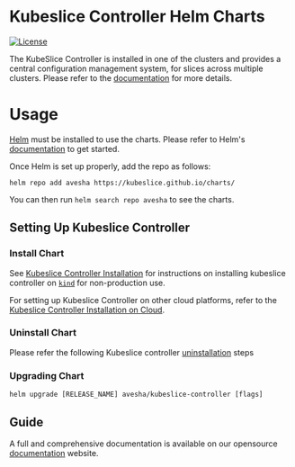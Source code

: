 # Kubeslice Controller Helm Charts

[![License](https://img.shields.io/badge/License-Apache%202.0-blue.svg)](https://opensource.org/licenses/Apache-2.0)

The KubeSlice Controller is installed in one of the clusters and provides a central configuration management system, for slices across multiple clusters. Please refer to the [documentation](https://docs.avesha.io/opensource/kube-slice-architecture#Bookmark11) for more details.

# Usage

[Helm](https://helm.sh) must be installed to use the charts.
Please refer to Helm's [documentation](https://helm.sh/docs/) to get started.

Once Helm is set up properly, add the repo as follows:

```console
helm repo add avesha https://kubeslice.github.io/charts/
```

You can then run `helm search repo avesha` to see the charts.


## Setting Up Kubeslice Controller

### Install Chart

See [Kubeslice Controller Installation](https://docs.avesha.io/opensource/getting-started-with-kind-clusters#Bookmark56) for instructions on installing kubeslice controller on [`kind`](https://kind.sigs.k8s.io/) for non-production use.

For setting up Kubeslice Controller on other cloud platforms, refer to the [Kubeslice Controller Installation on Cloud](https://docs.avesha.io/opensource/installing-the-kubeslice-controller).

### Uninstall Chart

Please refer the following Kubeslice controller [uninstallation](https://docs.avesha.io/opensource/uninstalling-the-kubeslice-controller) steps

### Upgrading Chart

```console
helm upgrade [RELEASE_NAME] avesha/kubeslice-controller [flags]
```

Guide
---
A full and comprehensive documentation is available on our opensource [documentation](https://docs.avesha.io/opensource/) website.
